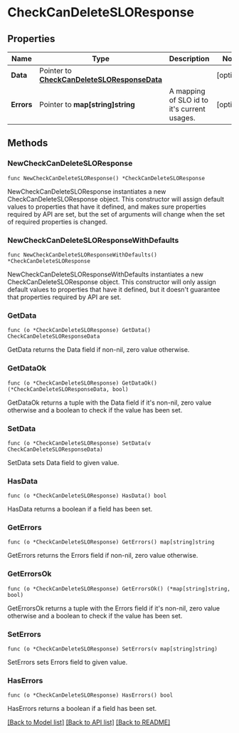 # CheckCanDeleteSLOResponse

## Properties

| Name       | Type                                                                             | Description                                     | Notes      |
| ---------- | -------------------------------------------------------------------------------- | ----------------------------------------------- | ---------- |
| **Data**   | Pointer to [**CheckCanDeleteSLOResponseData**](CheckCanDeleteSLOResponseData.md) |                                                 | [optional] |
| **Errors** | Pointer to **map[string]string**                                                 | A mapping of SLO id to it&#39;s current usages. | [optional] |

## Methods

### NewCheckCanDeleteSLOResponse

`func NewCheckCanDeleteSLOResponse() *CheckCanDeleteSLOResponse`

NewCheckCanDeleteSLOResponse instantiates a new CheckCanDeleteSLOResponse object.
This constructor will assign default values to properties that have it defined,
and makes sure properties required by API are set, but the set of arguments
will change when the set of required properties is changed.

### NewCheckCanDeleteSLOResponseWithDefaults

`func NewCheckCanDeleteSLOResponseWithDefaults() *CheckCanDeleteSLOResponse`

NewCheckCanDeleteSLOResponseWithDefaults instantiates a new CheckCanDeleteSLOResponse object.
This constructor will only assign default values to properties that have it defined,
but it doesn't guarantee that properties required by API are set.

### GetData

`func (o *CheckCanDeleteSLOResponse) GetData() CheckCanDeleteSLOResponseData`

GetData returns the Data field if non-nil, zero value otherwise.

### GetDataOk

`func (o *CheckCanDeleteSLOResponse) GetDataOk() (*CheckCanDeleteSLOResponseData, bool)`

GetDataOk returns a tuple with the Data field if it's non-nil, zero value otherwise
and a boolean to check if the value has been set.

### SetData

`func (o *CheckCanDeleteSLOResponse) SetData(v CheckCanDeleteSLOResponseData)`

SetData sets Data field to given value.

### HasData

`func (o *CheckCanDeleteSLOResponse) HasData() bool`

HasData returns a boolean if a field has been set.

### GetErrors

`func (o *CheckCanDeleteSLOResponse) GetErrors() map[string]string`

GetErrors returns the Errors field if non-nil, zero value otherwise.

### GetErrorsOk

`func (o *CheckCanDeleteSLOResponse) GetErrorsOk() (*map[string]string, bool)`

GetErrorsOk returns a tuple with the Errors field if it's non-nil, zero value otherwise
and a boolean to check if the value has been set.

### SetErrors

`func (o *CheckCanDeleteSLOResponse) SetErrors(v map[string]string)`

SetErrors sets Errors field to given value.

### HasErrors

`func (o *CheckCanDeleteSLOResponse) HasErrors() bool`

HasErrors returns a boolean if a field has been set.

[[Back to Model list]](../README.md#documentation-for-models) [[Back to API list]](../README.md#documentation-for-api-endpoints) [[Back to README]](../README.md)
